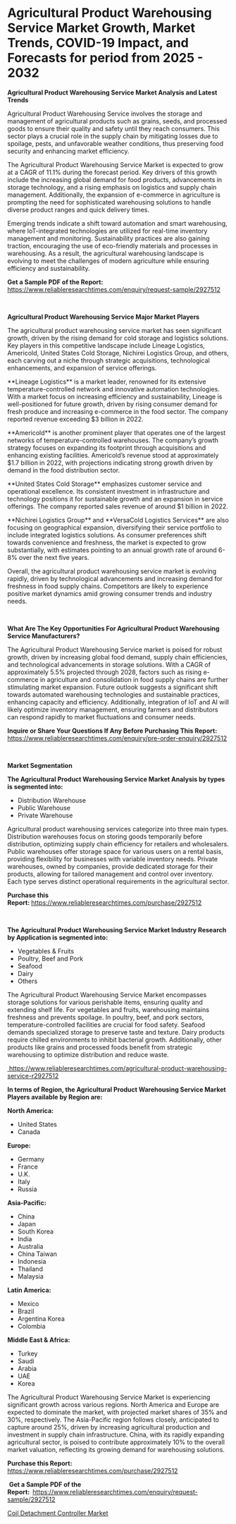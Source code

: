 <p><h1>Agricultural Product Warehousing Service Market Growth, Market Trends, COVID-19 Impact, and Forecasts for period from 2025 - 2032</h1></p><p><strong>Agricultural Product Warehousing Service Market Analysis and Latest Trends</strong></p>
<p><p>Agricultural Product Warehousing Service involves the storage and management of agricultural products such as grains, seeds, and processed goods to ensure their quality and safety until they reach consumers. This sector plays a crucial role in the supply chain by mitigating losses due to spoilage, pests, and unfavorable weather conditions, thus preserving food security and enhancing market efficiency.</p><p>The Agricultural Product Warehousing Service Market is expected to grow at a CAGR of 11.1% during the forecast period. Key drivers of this growth include the increasing global demand for food products, advancements in storage technology, and a rising emphasis on logistics and supply chain management. Additionally, the expansion of e-commerce in agriculture is prompting the need for sophisticated warehousing solutions to handle diverse product ranges and quick delivery times.</p><p>Emerging trends indicate a shift toward automation and smart warehousing, where IoT-integrated technologies are utilized for real-time inventory management and monitoring. Sustainability practices are also gaining traction, encouraging the use of eco-friendly materials and processes in warehousing. As a result, the agricultural warehousing landscape is evolving to meet the challenges of modern agriculture while ensuring efficiency and sustainability.</p></p>
<p><strong>Get a Sample PDF of the Report:&nbsp;</strong> <a href="https://www.reliableresearchtimes.com/enquiry/request-sample/2927512?utm_campaign=2220&utm_medium=2&utm_source=Github&utm_content=ia&utm_term=12032025&utm_id=agricultural-product-warehousing-service">https://www.reliableresearchtimes.com/enquiry/request-sample/2927512</a></p>
<p>&nbsp;</p>
<p><strong>Agricultural Product Warehousing Service Major Market Players</strong></p>
<p><p>The agricultural product warehousing service market has seen significant growth, driven by the rising demand for cold storage and logistics solutions. Key players in this competitive landscape include Lineage Logistics, Americold, United States Cold Storage, Nichirei Logistics Group, and others, each carving out a niche through strategic acquisitions, technological enhancements, and expansion of service offerings.</p><p>**Lineage Logistics** is a market leader, renowned for its extensive temperature-controlled network and innovative automation technologies. With a market focus on increasing efficiency and sustainability, Lineage is well-positioned for future growth, driven by rising consumer demand for fresh produce and increasing e-commerce in the food sector. The company reported revenue exceeding $3 billion in 2022.</p><p>**Americold** is another prominent player that operates one of the largest networks of temperature-controlled warehouses. The company’s growth strategy focuses on expanding its footprint through acquisitions and enhancing existing facilities. Americold’s revenue stood at approximately $1.7 billion in 2022, with projections indicating strong growth driven by demand in the food distribution sector.</p><p>**United States Cold Storage** emphasizes customer service and operational excellence. Its consistent investment in infrastructure and technology positions it for sustainable growth and an expansion in service offerings. The company reported sales revenue of around $1 billion in 2022.</p><p>**Nichirei Logistics Group** and **VersaCold Logistics Services** are also focusing on geographical expansion, diversifying their service portfolio to include integrated logistics solutions. As consumer preferences shift towards convenience and freshness, the market is expected to grow substantially, with estimates pointing to an annual growth rate of around 6-8% over the next five years.</p><p>Overall, the agricultural product warehousing service market is evolving rapidly, driven by technological advancements and increasing demand for freshness in food supply chains. Competitors are likely to experience positive market dynamics amid growing consumer trends and industry needs.</p></p>
<p>&nbsp;</p>
<p><strong>What Are The Key Opportunities For Agricultural Product Warehousing Service Manufacturers?</strong></p>
<p><p>The Agricultural Product Warehousing Service market is poised for robust growth, driven by increasing global food demand, supply chain efficiencies, and technological advancements in storage solutions. With a CAGR of approximately 5.5% projected through 2028, factors such as rising e-commerce in agriculture and consolidation in food supply chains are further stimulating market expansion. Future outlook suggests a significant shift towards automated warehousing technologies and sustainable practices, enhancing capacity and efficiency. Additionally, integration of IoT and AI will likely optimize inventory management, ensuring farmers and distributors can respond rapidly to market fluctuations and consumer needs.</p></p>
<p><strong>Inquire or Share Your Questions If Any Before Purchasing This Report:</strong> <a href="https://www.reliableresearchtimes.com/enquiry/pre-order-enquiry/2927512?utm_campaign=2220&utm_medium=2&utm_source=Github&utm_content=ia&utm_term=12032025&utm_id=agricultural-product-warehousing-service">https://www.reliableresearchtimes.com/enquiry/pre-order-enquiry/2927512</a></p>
<p>&nbsp;</p>
<p><strong>Market Segmentation</strong></p>
<p><strong>The Agricultural Product Warehousing Service Market Analysis by types is segmented into:</strong></p>
<p><ul><li>Distribution Warehouse</li><li>Public Warehouse</li><li>Private Warehouse</li></ul></p>
<p><p>Agricultural product warehousing services categorize into three main types. Distribution warehouses focus on storing goods temporarily before distribution, optimizing supply chain efficiency for retailers and wholesalers. Public warehouses offer storage space for various users on a rental basis, providing flexibility for businesses with variable inventory needs. Private warehouses, owned by companies, provide dedicated storage for their products, allowing for tailored management and control over inventory. Each type serves distinct operational requirements in the agricultural sector.</p></p>
<p><strong>Purchase this Report:&nbsp;</strong><a href="https://www.reliableresearchtimes.com/purchase/2927512?utm_campaign=2220&utm_medium=2&utm_source=Github&utm_content=ia&utm_term=12032025&utm_id=agricultural-product-warehousing-service">https://www.reliableresearchtimes.com/purchase/2927512</a></p>
<p>&nbsp;</p>
<p><strong>The Agricultural Product Warehousing Service Market Industry Research by Application is segmented into:</strong></p>
<p><ul><li>Vegetables & Fruits</li><li>Poultry, Beef and Pork</li><li>Seafood</li><li>Dairy</li><li>Others</li></ul></p>
<p><p>The Agricultural Product Warehousing Service Market encompasses storage solutions for various perishable items, ensuring quality and extending shelf life. For vegetables and fruits, warehousing maintains freshness and prevents spoilage. In poultry, beef, and pork sectors, temperature-controlled facilities are crucial for food safety. Seafood demands specialized storage to preserve taste and texture. Dairy products require chilled environments to inhibit bacterial growth. Additionally, other products like grains and processed foods benefit from strategic warehousing to optimize distribution and reduce waste.</p></p>
<p><a href="https://www.reliableresearchtimes.com/agricultural-product-warehousing-service-r2927512?utm_campaign=2220&utm_medium=2&utm_source=Github&utm_content=ia&utm_term=12032025&utm_id=agricultural-product-warehousing-service">&nbsp;https://www.reliableresearchtimes.com/agricultural-product-warehousing-service-r2927512</a></p>
<p><strong>In terms of Region, the Agricultural Product Warehousing Service Market Players available by Region are:</strong></p>
<p>
    <p> <strong> North America: </strong>
        <ul>
            <li>United States</li>
            <li>Canada</li>
        </ul>
        </p> 
    <p> <strong> Europe: </strong>
        <ul>
            <li>Germany</li>
            <li>France</li>
            <li>U.K.</li>
            <li>Italy</li>
            <li>Russia</li>
        </ul>
        </p> 
    <p> <strong> Asia-Pacific: </strong>
        <ul>
            <li>China</li>
            <li>Japan</li>
            <li>South Korea</li>
            <li>India</li>
            <li>Australia</li>
            <li>China Taiwan</li>
            <li>Indonesia</li>
            <li>Thailand</li>
            <li>Malaysia</li>
        </ul>
        </p> 
    <p> <strong> Latin America: </strong>
        <ul>
            <li>Mexico</li>
            <li>Brazil</li>
            <li>Argentina Korea</li>
            <li>Colombia</li>
        </ul>
        </p> 
    <p> <strong> Middle East & Africa: </strong>
        <ul>
            <li>Turkey</li>
            <li>Saudi</li>
            <li>Arabia</li>
            <li>UAE</li>
            <li>Korea</li>
        </ul>
    </p>
    </p>
<p><p>The Agricultural Product Warehousing Service Market is experiencing significant growth across various regions. North America and Europe are expected to dominate the market, with projected market shares of 35% and 30%, respectively. The Asia-Pacific region follows closely, anticipated to capture around 25%, driven by increasing agricultural production and investment in supply chain infrastructure. China, with its rapidly expanding agricultural sector, is poised to contribute approximately 10% to the overall market valuation, reflecting its growing demand for warehousing solutions.</p></p>
<p><strong>Purchase this Report: </strong><a href="https://www.reliableresearchtimes.com/purchase/2927512?utm_campaign=2220&utm_medium=2&utm_source=Github&utm_content=ia&utm_term=12032025&utm_id=agricultural-product-warehousing-service">https://www.reliableresearchtimes.com/purchase/2927512</a></p>
<p>&nbsp;<strong>Get a Sample PDF of the Report:&nbsp;&nbsp;</strong><a href="https://www.reliableresearchtimes.com/enquiry/request-sample/2927512?utm_campaign=2220&utm_medium=2&utm_source=Github&utm_content=ia&utm_term=12032025&utm_id=agricultural-product-warehousing-service">https://www.reliableresearchtimes.com/enquiry/request-sample/2927512</a></p>
<p><strong></strong></p>
<p><p><a href="https://github.com/jerhoskinson197676/Market-Research-Report-List-1/blob/main/coil-detachment-controller-market.md?utm_campaign=2220&utm_medium=2&utm_source=Github&utm_content=ia&utm_term=12032025&utm_id=agricultural-product-warehousing-service">Coil Detachment Controller Market</a></p></p>
